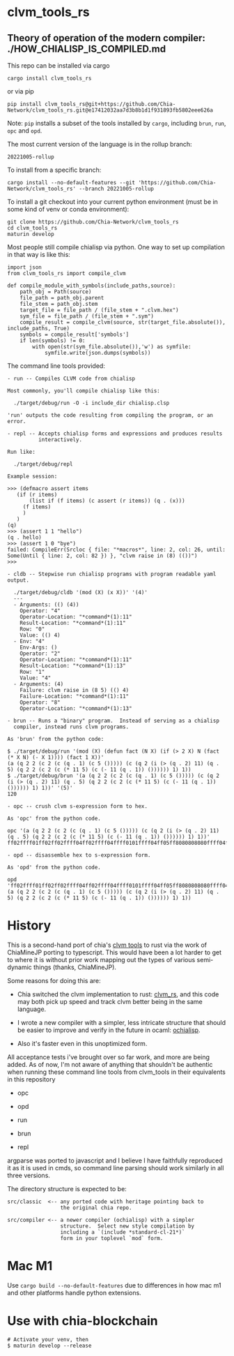 clvm_tools_rs
=

Theory of operation of the modern compiler: ./HOW_CHIALISP_IS_COMPILED.md
-
This repo can be installed via cargo

    cargo install clvm_tools_rs

or via pip

    pip install clvm_tools_rs@git+https://github.com/Chia-Network/clvm_tools_rs.git@e17412032aa7d3b8b1d1f931893fb5802eee626a

Note: `pip` installs a subset of the tools installed by `cargo`, including `brun`, `run`, `opc` and `opd`.


The most current version of the language is in the rollup branch:

    20221005-rollup

To install from a specific branch:

    cargo install --no-default-features --git 'https://github.com/Chia-Network/clvm_tools_rs' --branch 20221005-rollup
    
To install a git checkout into your current python environment (must be in some kind of venv or conda environment):

    git clone https://github.com/Chia-Network/clvm_tools_rs
    cd clvm_tools_rs
    maturin develop
    
Most people still compile chialisp via python.  One way to set up compilation
in that way is like this:

    import json
    from clvm_tools_rs import compile_clvm

    def compile_module_with_symbols(include_paths,source):
        path_obj = Path(source)
        file_path = path_obj.parent
        file_stem = path_obj.stem
        target_file = file_path / (file_stem + ".clvm.hex")
        sym_file = file_path / (file_stem + ".sym")
        compile_result = compile_clvm(source, str(target_file.absolute()), include_paths, True)
        symbols = compile_result['symbols']
        if len(symbols) != 0:
            with open(str(sym_file.absolute()),'w') as symfile:
                symfile.write(json.dumps(symbols))

The command line tools provided:

    - run -- Compiles CLVM code from chialisp

    Most commonly, you'll compile chialisp like this:

      ./target/debug/run -O -i include_dir chialisp.clsp
    
    'run' outputs the code resulting from compiling the program, or an error.
    
    - repl -- Accepts chialisp forms and expressions and produces results
              interactively.
              
    Run like:
    
      ./target/debug/repl
      
    Example session:
    
    >>> (defmacro assert items
       (if (r items)
           (list if (f items) (c assert (r items)) (q . (x)))
         (f items)
         )
       )
    (q)
    >>> (assert 1 1 "hello")
    (q . hello)
    >>> (assert 1 0 "bye")
    failed: CompileErr(Srcloc { file: "*macros*", line: 2, col: 26, until: Some(Until { line: 2, col: 82 }) }, "clvm raise in (8) (())")
    >>> 

    - cldb -- Stepwise run chialisp programs with program readable yaml output.
    
      ./target/debug/cldb '(mod (X) (x X))' '(4)'
      ---
      - Arguments: (() (4))
        Operator: "4"
        Operator-Location: "*command*(1):11"
        Result-Location: "*command*(1):11"
        Row: "0"
        Value: (() 4)
      - Env: "4"
        Env-Args: ()
        Operator: "2"
        Operator-Location: "*command*(1):11"
        Result-Location: "*command*(1):13"
        Row: "1"
        Value: "4"
      - Arguments: (4)
        Failure: clvm raise in (8 5) (() 4)
        Failure-Location: "*command*(1):11"
        Operator: "8"
        Operator-Location: "*command*(1):13"

    - brun -- Runs a "binary" program.  Instead of serving as a chialisp
      compiler, instead runs clvm programs.
    
    As 'brun' from the python code:
    
    $ ./target/debug/run '(mod (X) (defun fact (N X) (if (> 2 X) N (fact (* X N) (- X 1)))) (fact 1 X))'
    (a (q 2 2 (c 2 (c (q . 1) (c 5 ())))) (c (q 2 (i (> (q . 2) 11) (q . 5) (q 2 2 (c 2 (c (* 11 5) (c (- 11 (q . 1)) ()))))) 1) 1))
    $ ./target/debug/brun '(a (q 2 2 (c 2 (c (q . 1) (c 5 ())))) (c (q 2 (i (> (q . 2) 11) (q . 5) (q 2 2 (c 2 (c (* 11 5) (c (- 11 (q . 1)) ()))))) 1) 1))' '(5)'
    120
    
    - opc -- crush clvm s-expression form to hex.
    
    As 'opc' from the python code.
    
    opc '(a (q 2 2 (c 2 (c (q . 1) (c 5 ())))) (c (q 2 (i (> (q . 2) 11) (q . 5) (q 2 2 (c 2 (c (* 11 5) (c (- 11 (q . 1)) ()))))) 1) 1))'
    ff02ffff01ff02ff02ffff04ff02ffff04ffff0101ffff04ff05ff8080808080ffff04ffff01ff02ffff03ffff15ffff0102ff0b80ffff0105ffff01ff02ff02ffff04ff02ffff04ffff12ff0bff0580ffff04ffff11ff0bffff010180ff808080808080ff0180ff018080
    
    - opd -- disassemble hex to s-expression form.
    
    As 'opd' from the python code.
    
    opd 'ff02ffff01ff02ff02ffff04ff02ffff04ffff0101ffff04ff05ff8080808080ffff04ffff01ff02ffff03ffff15ffff0102ff0b80ffff0105ffff01ff02ff02ffff04ff02ffff04ffff12ff0bff0580ffff04ffff11ff0bffff010180ff808080808080ff0180ff018080'
    (a (q 2 2 (c 2 (c (q . 1) (c 5 ())))) (c (q 2 (i (> (q . 2) 11) (q . 5) (q 2 2 (c 2 (c (* 11 5) (c (- 11 (q . 1)) ()))))) 1) 1))

History
=

This is a second-hand port of chia's [clvm tools](https://github.com/Chia-Network/clvm_tools/) to rust via the work of
ChiaMineJP porting to typescript.  This would have been a lot harder to
get to where it is without prior work mapping out the types of various
semi-dynamic things (thanks, ChiaMineJP).

Some reasons for doing this are:

 - Chia switched the clvm implementation to rust: [clvm_rs](https://github.com/Chia-Network/clvm_rs), and this code may both pick up speed and track clvm better being in the same language.
 
 - I wrote a new compiler with a simpler, less intricate structure that should be easier to improve and verify in the future in ocaml: [ochialisp](https://github.com/prozacchiwawa/ochialisp).

 - Also it's faster even in this unoptimized form.

All acceptance tests i've brought over so far work, and more are being added.
As of now, I'm not aware of anything that shouldn't be authentic when running
these command line tools from clvm_tools in their equivalents in this repository

 - opc
 
 - opd
 
 - run
 
 - brun

 - repl
 
argparse was ported to javascript and I believe I have faithfully reproduced it
as it is used in cmds, so command line parsing should work similarly in all three
versions.

The directory structure is expected to be:

    src/classic  <-- any ported code with heritage pointing back to
                     the original chia repo.
                    
    src/compiler <-- a newer compiler (ochialisp) with a simpler
                     structure.  Select new style compilation by
                     including a `(include *standard-cl-21*)`
                     form in your toplevel `mod` form.

Mac M1
===

Use ```cargo build --no-default-features``` due to differences in how mac m1 and
other platforms handle python extensions.

Use with chia-blockchain
===

    # Activate your venv, then
    $ maturin develop --release

